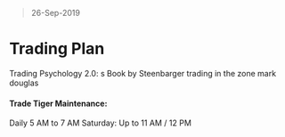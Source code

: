 > 26-Sep-2019
# Trading Plan

Trading Psychology 2.0: s Book by Steenbarger
trading in the zone mark douglas

#### Trade Tiger Maintenance:
Daily 5 AM to 7 AM
Saturday: Up to 11 AM / 12 PM
<!--stackedit_data:
eyJoaXN0b3J5IjpbLTIwNDEyNjM1MSwzOTU4ODg4NDUsNDQ2Mz
c0ODk3XX0=
-->